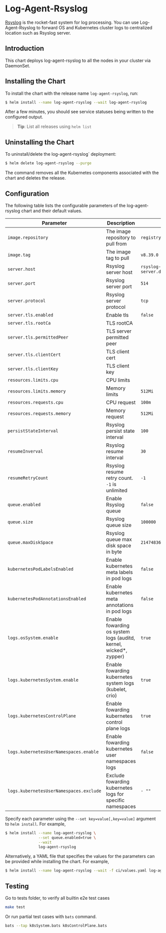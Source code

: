 # Log-Agent-Rsyslog

[Rsyslog](https://www.rsyslog.com/) is the rocket-fast system for log processing. You can use Log-Agent-Rsyslog to forward OS and Kubernetes cluster logs to centralized location such as Rsyslog server.

## Introduction

This chart deploys log-agent-rsyslog to all the nodes in your cluster via DaemonSet.

## Installing the Chart

To install the chart with the release name `log-agent-rsyslog`, run:

```bash
$ helm install --name log-agent-rsyslog --wait log-agent-rsyslog
```

After a few minutes, you should see service statuses being written to the configured output.

> **Tip**: List all releases using `helm list`

## Uninstalling the Chart

To uninstall/delete the  log-agent-rsyslog` deployment:

```bash
$ helm delete log-agent-rsyslog --purge
```

The command removes all the Kubernetes components associated with the chart and deletes the release.

## Configuration

The following table lists the configurable parameters of the log-agent-rsyslog chart and their default values.

| Parameter | Description | Default |
| - | - | - |
| `image.repository` | The image repository to pull from | `registry.suse.com/caasp/v4/rsyslog` |
| `image.tag` | The image tag to pull | `v8.39.0` |
| `server.host` | Rsyslog server host | `rsyslog-server.default.svc.cluster.local` |
| `server.port` | Rsyslog server port | `514` |
| `server.protocol` | Rsyslog server protocol | `tcp` |
| `server.tls.enabled` | Enable tls | `false` |
| `server.tls.rootCa` | TLS rootCA |  |
| `server.tls.permittedPeer` | TLS server permitted peer | |
| `server.tls.clientCert` | TLS client cert | |
| `server.tls.clientKey` | TLS client key | |
| `resources.limits.cpu` | CPU limits | |
| `resources.limits.memory` | Memory limits | `512Mi` |
| `resources.requests.cpu` | CPU request | `100m` |
| `resources.requests.memory` | Memory request | `512Mi` |
| `persistStateInterval` | Rsyslog persist state interval | `100` |
| `resumeInverval` | Rsyslog resume interval | `30` |
| `resumeRetryCount` | Rsyslog resume retry count. `-1` is unlimited | `-1` |
| `queue.enabled` | Enable Rsyslog queue | `false` |
| `queue.size` | Rsyslog queue size | `100000` |
| `queue.maxDiskSpace` | Rsyslog queue max disk space in byte | `2147483648` |
| `kubernetesPodLabelsEnabled` | Enable kubernetes meta labels in pod logs | `false` |
| `kubernetesPodAnnotationsEnabled` | Enable kubernetes meta annotations in pod logs | `false` |
| `logs.osSystem.enable` | Enable fowarding os system logs (auditd, kernel, wicked*, zypper) | `true` |
| `logs.kubernetesSystem.enable` | Enable fowarding kubernetes system logs (kubelet, crio) | `true` |
| `logs.kubernetesControlPlane` | Enable fowarding kubernetes control plane logs | `true` |
| `logs.kubernetesUserNamespaces.enable` | Enable fowarding kubernetes user namespaces logs | `false` |
| `logs.kubernetesUserNamespaces.exclude` | Exclude fowarding kubernetes logs for specific namespaces | `- ""` |

Specify each parameter using the `--set key=value[,key=value]` argument to `helm install`. For example,

```bash
$ helm install --name log-agent-rsyslog \
               --set queue.enabled=true \
               --wait
               log-agent-rsyslog
```

Alternatively, a YAML file that specifies the values for the parameters can be provided while installing the chart. For example,

```bash
$ helm install --name log-agent-rsyslog --wait -f ci/values.yaml log-agent-rsyslog
```

## Testing
Go to tests folder, to verify all builtin e2e test cases
```bash
make test
```

Or run partial test cases with `bats` command. 
```bash
bats --tap k8sSystem.bats k8sControlPlane.bats
```
